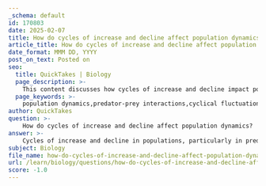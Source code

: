 ```yaml
---
_schema: default
id: 170803
date: 2025-02-07
title: How do cycles of increase and decline affect population dynamics?
article_title: How do cycles of increase and decline affect population dynamics?
date_format: MMM DD, YYYY
post_on_text: Posted on
seo:
  title: QuickTakes | Biology
  page_description: >-
    This content discusses how cycles of increase and decline impact population dynamics, particularly focusing on predator-prey relationships, the mechanisms that drive these cycles, their ecological implications, and their importance in wildlife management.
  page_keywords: >-
    population dynamics,predator-prey interactions,cyclical fluctuations,Lokta-Volterra equations,lagged responses,boom-and-bust cycles,stabilizing mechanisms,destabilizing mechanisms,ecosystem implications,host-parasite dynamics,ecological research,community composition,biodiversity
author: QuickTakes
question: >-
    How do cycles of increase and decline affect population dynamics?
answer: >-
    Cycles of increase and decline in populations, particularly in predator-prey dynamics, significantly affect population dynamics through various mechanisms. Here are some key points to consider:\n\n### 1. **Cyclical Fluctuations**\nPredator-prey interactions are characterized by regular cycles of population increases and declines. When prey populations rise due to favorable conditions (e.g., abundant resources), predator populations may also increase as they have more food available. This relationship is often modeled using the Lotka-Volterra equations, which illustrate how the abundance of one species directly influences the abundance of the other.\n\n### 2. **Lagged Responses**\nA notable feature of these dynamics is the lagged response of predator populations to changes in prey populations. For instance, when prey populations increase, there is often a delay before predator populations can respond due to reproductive cycles and maturation times. This time lag can lead to oscillations where predator populations continue to grow even as prey populations begin to decline, complicating the dynamics of their interactions.\n\n### 3. **Boom-and-Bust Cycles**\nThe interplay between predator and prey can lead to boom-and-bust cycles. If predator populations grow too rapidly in response to abundant prey, they may overconsume the prey, leading to a sharp decline in prey numbers. This decline can subsequently cause a crash in predator populations due to starvation, creating a destabilizing cycle that can disrupt the ecosystem.\n\n### 4. **Stabilizing and Destabilizing Mechanisms**\nBoth stabilizing and destabilizing mechanisms can influence these cycles. For example, effective prey evasion tactics can stabilize prey populations, which in turn supports stable predator populations. Conversely, if predators become too efficient at hunting, it can destabilize the system, leading to population crashes.\n\n### 5. **Ecosystem Implications**\nThe cyclical nature of predator-prey dynamics has broader ecological implications. Predation regulates prey populations, which affects community composition and biodiversity. For instance, by controlling the population of certain prey species, predators can allow for the proliferation of other organisms, thereby influencing the overall health and diversity of ecosystems.\n\n### 6. **Host-Parasite Dynamics**\nIn addition to predator-prey interactions, cycles of increase and decline can also be observed in host-parasite dynamics. High levels of parasitism can lead to population crashes in host species, which can have cascading effects on the entire ecosystem, including predator populations that rely on the host as a food source.\n\n### Conclusion\nUnderstanding these cycles of increase and decline is crucial for predicting ecological outcomes and managing wildlife populations effectively. The delicate balance maintained within ecosystems can be easily disrupted by changes in population dynamics, highlighting the importance of studying these interactions in ecological research.
subject: Biology
file_name: how-do-cycles-of-increase-and-decline-affect-population-dynamics.md
url: /learn/biology/questions/how-do-cycles-of-increase-and-decline-affect-population-dynamics
score: -1.0
---
```


&nbsp;